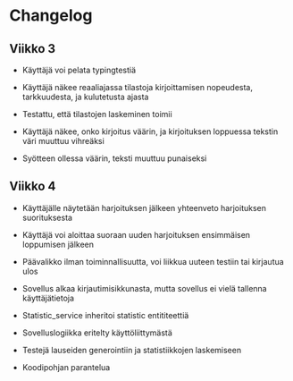 # Changelog

## Viikko 3

- Käyttäjä voi pelata typingtestiä

- Käyttäjä näkee reaaliajassa tilastoja kirjoittamisen nopeudesta, tarkkuudesta, ja kulutetusta ajasta

- Testattu, että tilastojen laskeminen toimii

- Käyttäjä näkee, onko kirjoitus väärin, ja kirjoituksen loppuessa tekstin väri muuttuu vihreäksi

- Syötteen ollessa väärin, teksti muuttuu punaiseksi

## Viikko 4 

- Käyttäjälle näytetään harjoituksen jälkeen yhteenveto harjoituksen suorituksesta

- Käyttäjä voi aloittaa suoraan uuden harjoituksen ensimmäisen loppumisen jälkeen

- Päävalikko ilman toiminnallisuutta, voi liikkua uuteen testiin tai kirjautua ulos

- Sovellus alkaa kirjautimisikkunasta, mutta sovellus ei vielä tallenna käyttäjätietoja

- Statistic_service inheritoi statistic entititeettiä 

- Sovelluslogiikka eritelty käyttöliittymästä

- Testejä lauseiden generointiin ja statistiikkojen laskemiseen

- Koodipohjan parantelua
